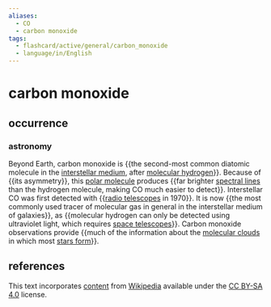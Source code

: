 ```yaml
---
aliases:
  - CO
  - carbon monoxide
tags:
  - flashcard/active/general/carbon_monoxide
  - language/in/English
---
```


# carbon monoxide

## occurrence

### astronomy

Beyond Earth, carbon monoxide is {{the second-most common diatomic molecule in the [interstellar medium](interstellar%20medium.md), after [molecular hydrogen](hydrogen.md)}}. Because of {{its asymmetry}}, this [polar molecule](chemical%20polarity.md#polar%20molecules) produces {{far brighter [spectral lines](spectral%20line.md) than the hydrogen molecule, making CO much easier to detect}}. Interstellar CO was first detected with {{[radio telescopes](radio%20telescope.md) in 1970}}. It is now {{the most commonly used tracer of molecular gas in general in the interstellar medium of galaxies}}, as {{molecular hydrogen can only be detected using ultraviolet light, which requires [space telescopes](space%20telescope.md)}}. Carbon monoxide observations provide {{much of the information about the [molecular clouds](molecular%20cloud.md) in which most [stars form](star%20formation.md)}}.

## references

This text incorporates [content](https://en.wikipedia.org/wiki/carbon_monoxide) from [Wikipedia](Wikipedia.md) available under the [CC BY-SA 4.0](https://creativecommons.org/licenses/by-sa/4.0/) license.
